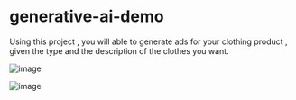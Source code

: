 # generative-ai-demo

Using this project , you will able to generate ads for your clothing product , given the type and the description of the clothes you want.

![image](https://github.com/Moh201x/generative-ai-demo/assets/82037460/8595ef15-b161-43dd-9696-bf0804dce39c)

![image](https://github.com/Moh201x/generative-ai-demo/assets/82037460/859271fe-5ec8-4c23-96c6-1f4cf2d9fdb5)



